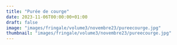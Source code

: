 ```yaml
---
title: "Purée de courge"
date: 2023-11-06T00:00:00+01:00
draft: false
image: "images/fringale/volume3/novembre23/pureecourge.jpg"
thumbnail: "images/fringale/volume3/novembre23/pureecourge.jpg"
---
```

